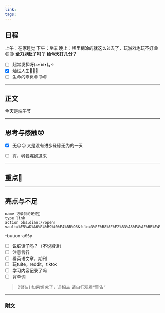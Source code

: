 ```yaml
---
link: 
tags:
---
```


## 日程
上午：在家睡觉
下午：坐车
晚上：稀里糊涂的就这么过去了，玩游戏也玩不好😩😩😩
**全力以赴了吗？**
**给今天打几分？**
- [ ] 超常发挥呀(๑•̀ㅂ•́)و✧
- [x] 灿烂人生🌊🌊🌊
- [ ] 生命的辜负😩😩😩

---

## 正文

今天是端午节

---
## 思考与感触😲
- [x] 无😔😔
 又是没有进步碌碌无为的一天
- [ ] 有，听我娓娓道来


---
## 重点🦊


---
## 亮点与不足
```button
name 记录我的足迹👣
type link
action obsidian://open?vault=%E5%AD%A6%E4%B9%A0%E4%BB%93&file=3%EF%B8%8F%E2%83%A3%E8%AF%BB%E4%B8%87%E5%8D%B7%E4%B9%A6%2F2.%E5%AD%A6%E4%B9%A0%2F%E8%8B%B1%E8%AF%AD%2F%E8%AE%B0%E5%BD%95
```
^button-a96y
- [ ] 说脏话了吗？（不说脏话）
- [ ] 注意言行
- [ ] 看英语文章，期刊
- [ ] 玩tuite，reddit，tiktok
- [ ] 学习内容记录了吗
- [ ] 背单词

> [!警告]
> 如果懈怠了，识相点
> 请自行观看“警告”

---
### 附文


